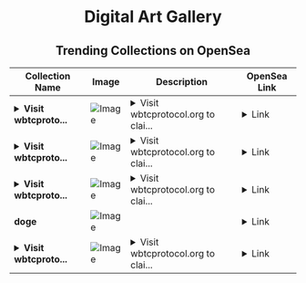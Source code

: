 <div align="center">

# Digital Art Gallery

## Trending Collections on OpenSea

| Collection Name                       | Image                                                                                     | Description                       | OpenSea Link                                                                                          |
|---------------------------------------|-------------------------------------------------------------------------------------------|-----------------------------------|--------------------------------------------------------------------------------------------------------|
| **<details><summary>Visit wbtcproto...</summary>Visit wbtcprotocol.org to claim rewards</details>** | ![Image](https://i.seadn.io/s/raw/files/fdbc1a1576a8ad93f89c4edf258f8899.png?w=500&auto=format?w=200&auto=format) | <details><summary>Visit wbtcprotocol.org to clai...</summary>Visit wbtcprotocol.org to claim rewards</details> | <details><summary>Link</summary>[Visit wbtcprotocol.org to claim rewards](https://opensea.io/collection/visit-wbtcprotocol-org-to-claim-rewards-40)</details> |
| **<details><summary>Visit wbtcproto...</summary>Visit wbtcprotocol.org to claim rewards</details>** | ![Image](https://i.seadn.io/s/raw/files/fdbc1a1576a8ad93f89c4edf258f8899.png?w=500&auto=format?w=200&auto=format) | <details><summary>Visit wbtcprotocol.org to clai...</summary>Visit wbtcprotocol.org to claim rewards</details> | <details><summary>Link</summary>[Visit wbtcprotocol.org to claim rewards](https://opensea.io/collection/visit-wbtcprotocol-org-to-claim-rewards-39)</details> |
| **<details><summary>Visit wbtcproto...</summary>Visit wbtcprotocol.org to claim rewards</details>** | ![Image](https://i.seadn.io/s/raw/files/fdbc1a1576a8ad93f89c4edf258f8899.png?w=500&auto=format?w=200&auto=format) | <details><summary>Visit wbtcprotocol.org to clai...</summary>Visit wbtcprotocol.org to claim rewards</details> | <details><summary>Link</summary>[Visit wbtcprotocol.org to claim rewards](https://opensea.io/collection/visit-wbtcprotocol-org-to-claim-rewards-38)</details> |
| **doge** | ![Image](https://i.seadn.io/s/raw/files/531988faef4d88cd6cf9686f7341066a.jpg?w=500&auto=format?w=200&auto=format) |  | <details><summary>Link</summary>[doge](https://opensea.io/collection/doge-482)</details> |
| **<details><summary>Visit wbtcproto...</summary>Visit wbtcprotocol.org to claim rewards</details>** | ![Image](https://i.seadn.io/s/raw/files/fdbc1a1576a8ad93f89c4edf258f8899.png?w=500&auto=format?w=200&auto=format) | <details><summary>Visit wbtcprotocol.org to clai...</summary>Visit wbtcprotocol.org to claim rewards</details> | <details><summary>Link</summary>[Visit wbtcprotocol.org to claim rewards](https://opensea.io/collection/visit-wbtcprotocol-org-to-claim-rewards-37)</details> |

</div>